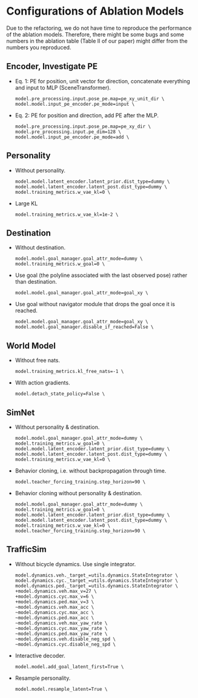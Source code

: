 # Configurations of Ablation Models

Due to the refactoring, we do not have time to reproduce the performance of the ablation models.
Therefore, there might be some bugs and some numbers in the ablation table (Table II of our paper) might differ from the numbers you reproduced.

## Encoder, Investigate PE
- Eq. 1: PE for position, unit vector for direction, concatenate everything and input to MLP (SceneTransformer).
  ```
  model.pre_processing.input.pose_pe.map=pe_xy_unit_dir \
  model.model.input_pe_encoder.pe_mode=input \
  ```
- Eq. 2: PE for position and direction, add PE after the MLP.
  ```
  model.pre_processing.input.pose_pe.map=pe_xy_dir \
  model.pre_processing.input.pe_dim=128 \
  model.model.input_pe_encoder.pe_mode=add \
  ```
## Personality
- Without personality.
  ```
  model.model.latent_encoder.latent_prior.dist_type=dummy \
  model.model.latent_encoder.latent_post.dist_type=dummy \
  model.training_metrics.w_vae_kl=0 \
  ```
- Large KL
  ```
  model.training_metrics.w_vae_kl=1e-2 \
  ```
## Destination
- Without destination.
  ```
  model.model.goal_manager.goal_attr_mode=dummy \
  model.training_metrics.w_goal=0 \
  ```
- Use goal (the polyline associated with the last observed pose) rather than destination.
  ```
  model.model.goal_manager.goal_attr_mode=goal_xy \
  ```
- Use goal without navigator module that drops the goal once it is reached.
  ```
  model.model.goal_manager.goal_attr_mode=goal_xy \
  model.model.goal_manager.disable_if_reached=False \
  ```
## World Model
- Without free nats.
  ```
  model.training_metrics.kl_free_nats=-1 \
  ```
- With action gradients.
  ```
  model.detach_state_policy=False \
  ```
## SimNet
- Without personality & destination.
  ```
  model.model.goal_manager.goal_attr_mode=dummy \
  model.training_metrics.w_goal=0 \
  model.model.latent_encoder.latent_prior.dist_type=dummy \
  model.model.latent_encoder.latent_post.dist_type=dummy \
  model.training_metrics.w_vae_kl=0 \
  ```
- Behavior cloning, i.e. without backpropagation through time.
  ```
  model.teacher_forcing_training.step_horizon=90 \
  ```
- Behavior cloning without personality & destination.
  ```
  model.model.goal_manager.goal_attr_mode=dummy \
  model.training_metrics.w_goal=0 \
  model.model.latent_encoder.latent_prior.dist_type=dummy \
  model.model.latent_encoder.latent_post.dist_type=dummy \
  model.training_metrics.w_vae_kl=0 \
  model.teacher_forcing_training.step_horizon=90 \
  ```
## TrafficSim
- Without bicycle dynamics. Use single integrator.
  ```
  model.dynamics.veh._target_=utils.dynamics.StateIntegrator \
  model.dynamics.cyc._target_=utils.dynamics.StateIntegrator \
  model.dynamics.ped._target_=utils.dynamics.StateIntegrator \
  +model.dynamics.veh.max_v=27 \
  +model.dynamics.cyc.max_v=6 \
  +model.dynamics.ped.max_v=3 \
  ~model.dynamics.veh.max_acc \
  ~model.dynamics.cyc.max_acc \
  ~model.dynamics.ped.max_acc \
  ~model.dynamics.veh.max_yaw_rate \
  ~model.dynamics.cyc.max_yaw_rate \
  ~model.dynamics.ped.max_yaw_rate \
  ~model.dynamics.veh.disable_neg_spd \
  ~model.dynamics.cyc.disable_neg_spd \
  ```
- Interactive decoder.
  ```
  model.model.add_goal_latent_first=True \
  ```
- Resample personality.
  ```
  model.model.resample_latent=True \
  ```